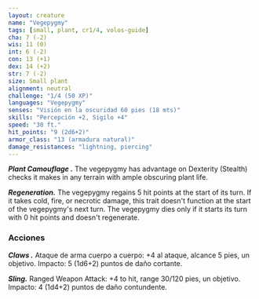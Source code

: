 ```yaml
---
layout: creature
name: "Vegepygmy"
tags: [small, plant, cr1/4, volos-guide]
cha: 7 (-2)
wis: 11 (0)
int: 6 (-2)
con: 13 (+1)
dex: 14 (+2)
str: 7 (-2)
size: Small plant
alignment: neutral
challenge: "1/4 (50 XP)"
languages: "Vegepygmy"
senses: "Visión en la oscuridad 60 pies (18 mts)"
skills: "Percepción +2, Sigilo +4"
speed: "30 ft."
hit_points: "9 (2d6+2)"
armor_class: "13 (armadura natural)"
damage_resistances: "lightning, piercing"
---
```


***Plant Camouflage .*** The vegepygmy has advantage on Dexterity (Stealth) checks it makes in any terrain with ample obscuring plant life.

***Regeneration.*** The vegepygmy regains 5 hit points at the start of its turn. If it takes cold, fire, or necrotic damage, this trait doesn't function at the start of the vegepygmy's next turn. The vegepygmy dies only if it starts its turn with 0 hit points and doesn't regenerate.

### Acciones

***Claws .*** Ataque de arma cuerpo a cuerpo: +4 al ataque, alcance 5 pies, un objetivo. Impacto: 5 (1d6+2) puntos de daño cortante.

***Sling.*** Ranged Weapon Attack: +4 to hit, range 30/120 pies, un objetivo. Impacto: 4 (1d4+2) puntos de daño contundente.